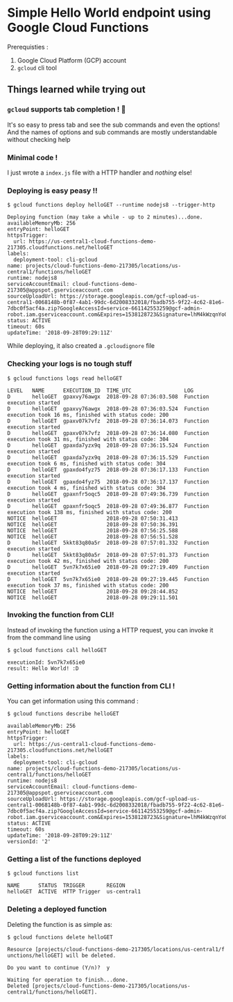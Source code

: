 # Simple Hello World endpoint using Google Cloud Functions

Prerequisties : 
1. Google Cloud Platform (GCP) account
2. `gcloud` cli tool

## Things learned while trying out

### `gcloud` supports tab completion ! 🎉

It's so easy to press tab and see the sub commands and even the options! And the names of options and sub commands are mostly understandable without checking help

### Minimal code !

I just wrote a `index.js` file with a HTTP handler and *nothing* else! 

### Deploying is easy peasy !!

```
$ gcloud functions deploy helloGET --runtime nodejs8 --trigger-http

Deploying function (may take a while - up to 2 minutes)...done.
availableMemoryMb: 256
entryPoint: helloGET
httpsTrigger:
  url: https://us-central1-cloud-functions-demo-217305.cloudfunctions.net/helloGET
labels:
  deployment-tool: cli-gcloud
name: projects/cloud-functions-demo-217305/locations/us-central1/functions/helloGET
runtime: nodejs8
serviceAccountEmail: cloud-functions-demo-217305@appspot.gserviceaccount.com
sourceUploadUrl: https://storage.googleapis.com/gcf-upload-us-central1-0068148b-0f87-4ab1-99dc-6d2008332018/fbadb755-9f22-4c62-81e6-7dbc0f5acf4a.zip?GoogleAccessId=service-661142553259@gcf-admin-robot.iam.gserviceaccount.com&Expires=1538128723&Signature=lhM4kWzqnYo0Fh4rPloqmdGZIHZ52YhHosoaV6nPh5xc5a%2B1JMqla%2FT8LaHfiEoZyF7Kyx8%2BIZKHs2McdQ14i%2BQ2rg%2FyXV9xnobdnHh5z8dIX5n8lQBtBVyeX2f1qctoB3Q2g8H2Sy9ld0w%2BcL%2FlV9CAuSsNr1WAokIFS3yqV5MpyZDAqw7poJFL5%2F6SbmckgEdSzFHSrVM02ba3seiXXo%2B%2FfYhSRzFh3m%2BkWyD%2Bff1CLS63bXdgQZarKothl9mblUAqdhe2%2FOLduAs7M%2BqdWVacNWWcg%2FZvgolzd8OpPfAq7g9bfh5B87RM44bNVlrV1xcovOp48lk05etmLDxp0A%3D%3D
status: ACTIVE
timeout: 60s
updateTime: '2018-09-28T09:29:11Z'
```

While deploying, it also created a `.gcloudignore` file

### Checking your logs is no tough stuff

```
$ gcloud functions logs read helloGET

LEVEL   NAME      EXECUTION_ID  TIME_UTC                 LOG
D       helloGET  gpaxvy76awgx  2018-09-28 07:36:03.508  Function execution started
D       helloGET  gpaxvy76awgx  2018-09-28 07:36:03.524  Function execution took 16 ms, finished with status code: 200
D       helloGET  gpaxv07k7vfz  2018-09-28 07:36:14.073  Function execution started
D       helloGET  gpaxv07k7vfz  2018-09-28 07:36:14.080  Function execution took 31 ms, finished with status code: 304
D       helloGET  gpaxda7yzx9q  2018-09-28 07:36:15.524  Function execution started
D       helloGET  gpaxda7yzx9q  2018-09-28 07:36:15.529  Function execution took 6 ms, finished with status code: 304
D       helloGET  gpaxdo4fyz75  2018-09-28 07:36:17.133  Function execution started
D       helloGET  gpaxdo4fyz75  2018-09-28 07:36:17.137  Function execution took 4 ms, finished with status code: 304
D       helloGET  gpaxnfr5oqc5  2018-09-28 07:49:36.739  Function execution started
D       helloGET  gpaxnfr5oqc5  2018-09-28 07:49:36.877  Function execution took 138 ms, finished with status code: 200
NOTICE  helloGET                2018-09-28 07:50:31.413
NOTICE  helloGET                2018-09-28 07:50:36.391
NOTICE  helloGET                2018-09-28 07:56:25.588
NOTICE  helloGET                2018-09-28 07:56:51.528
D       helloGET  5kkt83q80a5r  2018-09-28 07:57:01.332  Function execution started
D       helloGET  5kkt83q80a5r  2018-09-28 07:57:01.373  Function execution took 42 ms, finished with status code: 200
D       helloGET  5vn7k7x65ie0  2018-09-28 09:27:19.409  Function execution started
D       helloGET  5vn7k7x65ie0  2018-09-28 09:27:19.445  Function execution took 37 ms, finished with status code: 200
NOTICE  helloGET                2018-09-28 09:28:44.852
NOTICE  helloGET                2018-09-28 09:29:11.501
```

### Invoking the function from CLI!

Instead of invoking the function using a HTTP request, you can invoke it from the command line using 

```
$ gcloud functions call helloGET

executionId: 5vn7k7x65ie0
result: Hello World! :D
```

### Getting information about the function from CLI !

You can get information using this command :

```
$ gcloud functions describe helloGET

availableMemoryMb: 256
entryPoint: helloGET
httpsTrigger:
  url: https://us-central1-cloud-functions-demo-217305.cloudfunctions.net/helloGET
labels:
  deployment-tool: cli-gcloud
name: projects/cloud-functions-demo-217305/locations/us-central1/functions/helloGET
runtime: nodejs8
serviceAccountEmail: cloud-functions-demo-217305@appspot.gserviceaccount.com
sourceUploadUrl: https://storage.googleapis.com/gcf-upload-us-central1-0068148b-0f87-4ab1-99dc-6d2008332018/fbadb755-9f22-4c62-81e6-7dbc0f5acf4a.zip?GoogleAccessId=service-661142553259@gcf-admin-robot.iam.gserviceaccount.com&Expires=1538128723&Signature=lhM4kWzqnYo0Fh4rPloqmdGZIHZ52YhHosoaV6nPh5xc5a%2B1JMqla%2FT8LaHfiEoZyF7Kyx8%2BIZKHs2McdQ14i%2BQ2rg%2FyXV9xnobdnHh5z8dIX5n8lQBtBVyeX2f1qctoB3Q2g8H2Sy9ld0w%2BcL%2FlV9CAuSsNr1WAokIFS3yqV5MpyZDAqw7poJFL5%2F6SbmckgEdSzFHSrVM02ba3seiXXo%2B%2FfYhSRzFh3m%2BkWyD%2Bff1CLS63bXdgQZarKothl9mblUAqdhe2%2FOLduAs7M%2BqdWVacNWWcg%2FZvgolzd8OpPfAq7g9bfh5B87RM44bNVlrV1xcovOp48lk05etmLDxp0A%3D%3D
status: ACTIVE
timeout: 60s
updateTime: '2018-09-28T09:29:11Z'
versionId: '2'
```

### Getting a list of the functions deployed

```
$ gcloud functions list

NAME      STATUS  TRIGGER       REGION
helloGET  ACTIVE  HTTP Trigger  us-central1
```

### Deleting a deployed function

Deleting the function is as simple as:

```
$ gcloud functions delete helloGET

Resource [projects/cloud-functions-demo-217305/locations/us-central1/f
unctions/helloGET] will be deleted.

Do you want to continue (Y/n)?  y

Waiting for operation to finish...done.
Deleted [projects/cloud-functions-demo-217305/locations/us-central1/functions/helloGET].
```